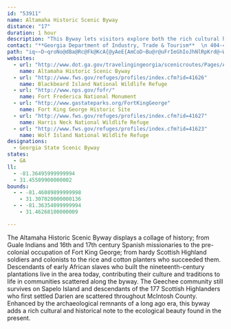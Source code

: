 ```yaml
---
id: "53911"
name: Altamaha Historic Scenic Byway
distance: "17"
duration: 1 hour
description: "This Byway lets visitors explore both the rich cultural heritage and the diverse marsh ecosystems found along Georgia's coast."
contact: "**Georgia Department of Industry, Trade & Tourism**  \n 404-463-3914  \n [Send E-mail](mailto:jcannon@georgia.org )  \n\n"
path: "iq~~D~qroNo@dBa@Rc@Fk@KcA{@yAeE{AmCoD~Bu@r@uFrIeGhIoJhNlRpKrd@~WlGhHhKlOhArBnGfIlNzRtVl^pExFdA`ApAx@dFpBtCj@zA?j~@tF|WlApc@pDfC`@bEjAxDlAdDxA`\\`OhErAr@j@pLpFrCrBxF|E~WvRrFlEzKtBrVdE`IjBxGxBlFrBrNlG~HtEnXhR|DdBz^hMdK`EbCdBhC~BxAfBhBjCrA`CfC~Gr@`Dh@zD^rEFrBCtEKvBs@zEwA`HaBfGSVZ~A`ExBlKhHrf@pZ`NlHdc@|WdOzE~s@hTbBXhBDzCSbd@oMnEeA`Ea@zj@sB`ELlDl@pCpAvCrBlz@~u@vKjKzAfAtA~@xAj@xCr@VRjB^p@?"
websites:
  - url: "http://www.dot.ga.gov/travelingingeorgia/scenicroutes/Pages/Altamaha.aspx"
    name: Altamaha Historic Scenic Byway
  - url: "http://www.fws.gov/refuges/profiles/index.cfm?id=41626"
    name: Blackbeard Island National Wildlife Refuge
  - url: "http://www.nps.gov/fofr/"
    name: Fort Frederica National Monument
  - url: "http://www.gastateparks.org/FortKingGeorge"
    name: Fort King George Historic Site
  - url: "http://www.fws.gov/refuges/profiles/index.cfm?id=41627"
    name: Harris Neck National Wildlife Refuge
  - url: "http://www.fws.gov/refuges/profiles/index.cfm?id=41623"
    name: Wolf Island National Wildlife Refuge
designations:
  - Georgia State Scenic Byway
states:
  - GA
ll:
  - -81.36495999999994
  - 31.45509900000002
bounds:
  - - -81.46089899999998
    - 31.307020000000136
  - - -81.36354099999994
    - 31.46268100000009

---
```


<p>The Altamaha Historic Scenic Byway displays a collage of history; from Guale Indians and 16th and 17th century Spanish missionaries to the pre-colonial occupation of Fort King George; from hardy Scottish Highland soldiers and colonists to the rice and cotton planters who succeeded them. Descendants of early African slaves who built the nineteenth-century plantations live in the area today, contributing their culture and traditions to life in communities scattered along the byway. The Geechee community still survives on Sapelo Island and descendants of the 177 Scottish Highlanders who first settled Darien are scattered throughout McIntosh County. Enhanced by the archaeological remnants of a long ago era, this byway adds a rich cultural and historical note to the ecological beauty found in the present.</p>
